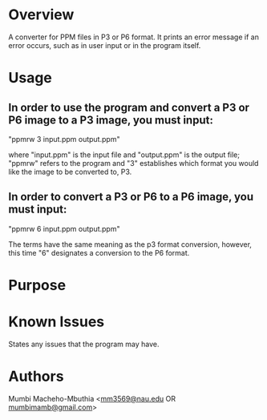 Overview
====================
A converter for PPM files in P3 or P6 format. It prints an error message if an error occurs, such as in user input or in the program itself.

Usage
====================
In order to use the program and convert a P3 or P6 image to a P3 image, you must input:
---------------------

"ppmrw 3 input.ppm output.ppm"

where "input.ppm" is the input file and "output.ppm" is the output file; "ppmrw" refers to the program and "3" establishes which format you would like the image to be converted to, P3.

In order to convert a P3 or P6 to a P6 image, you must input:
---------------------

"ppmrw 6 input.ppm output.ppm"

The terms have the same meaning as the p3 format conversion, however, this time "6" designates a conversion to the P6 format.


Purpose
====================

Known Issues
====================
States any issues that the program may have.

Authors
====================
Mumbi Macheho-Mbuthia <mm3569@nau.edu OR mumbimamb@gmail.com>
